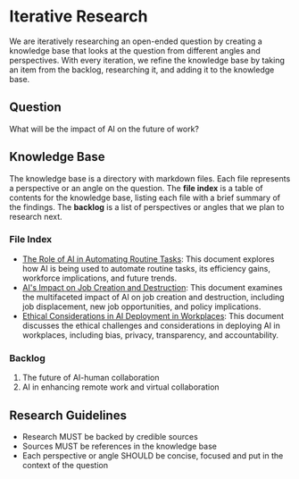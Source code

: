 # Iterative Research

We are iteratively researching an open-ended question by creating a knowledge base that
looks at the question from different angles and perspectives.
With every iteration, we refine the knowledge base by taking an item from the backlog,
researching it, and adding it to the knowledge base.

## Question

What will be the impact of AI on the future of work?

## Knowledge Base

The knowledge base is a directory with markdown files.
Each file represents a perspective or an angle on the question.
The **file index** is a table of contents for the knowledge base,
listing each file with a brief summary of the findings.
The **backlog** is a list of perspectives or angles that we plan to research next.

### File Index
- [The Role of AI in Automating Routine Tasks](role-of-ai-in-automating-routine-tasks.md): This document explores how AI is being used to automate routine tasks, its efficiency gains, workforce implications, and future trends.
- [AI's Impact on Job Creation and Destruction](ai-impact-on-job-creation-and-destruction.md): This document examines the multifaceted impact of AI on job creation and destruction, including job displacement, new job opportunities, and policy implications.
- [Ethical Considerations in AI Deployment in Workplaces](ethical-considerations-in-ai-deployment.md): This document discusses the ethical challenges and considerations in deploying AI in workplaces, including bias, privacy, transparency, and accountability.

### Backlog
1. The future of AI-human collaboration
2. AI in enhancing remote work and virtual collaboration

## Research Guidelines
* Research MUST be backed by credible sources
* Sources MUST be references in the knowledge base
* Each perspective or angle SHOULD be concise, focused and put in the context of the question
